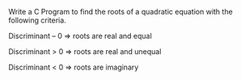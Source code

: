 Write a C Program to find the roots of a quadratic equation with the following criteria.

Discriminant – 0 => roots are real and equal

Discriminant > 0 => roots are real and unequal

Discriminant < 0 => roots are imaginary
